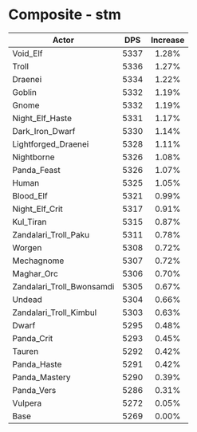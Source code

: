 # Composite - stm
| Actor | DPS | Increase |
|---|:---:|:---:|
|Void_Elf|5337|1.28%|
|Troll|5336|1.27%|
|Draenei|5334|1.22%|
|Goblin|5332|1.19%|
|Gnome|5332|1.19%|
|Night_Elf_Haste|5331|1.17%|
|Dark_Iron_Dwarf|5330|1.14%|
|Lightforged_Draenei|5328|1.11%|
|Nightborne|5326|1.08%|
|Panda_Feast|5326|1.07%|
|Human|5325|1.05%|
|Blood_Elf|5321|0.99%|
|Night_Elf_Crit|5317|0.91%|
|Kul_Tiran|5315|0.87%|
|Zandalari_Troll_Paku|5311|0.78%|
|Worgen|5308|0.72%|
|Mechagnome|5307|0.72%|
|Maghar_Orc|5306|0.70%|
|Zandalari_Troll_Bwonsamdi|5305|0.67%|
|Undead|5304|0.66%|
|Zandalari_Troll_Kimbul|5303|0.63%|
|Dwarf|5295|0.48%|
|Panda_Crit|5293|0.45%|
|Tauren|5292|0.42%|
|Panda_Haste|5291|0.42%|
|Panda_Mastery|5290|0.39%|
|Panda_Vers|5286|0.31%|
|Vulpera|5272|0.05%|
|Base|5269|0.00%|
